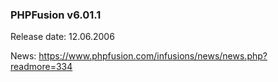 ### PHPFusion v6.01.1
Release date: 12.06.2006

News: https://www.phpfusion.com/infusions/news/news.php?readmore=334

